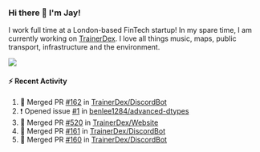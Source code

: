 ### Hi there 👋 I'm Jay!
I work full time at a London-based FinTech startup! In my spare time, I am currently working on [TrainerDex](https://www.github.com/TrainerDex). I love all things music, maps, public transport, infrastructure and the environment.

[<img src="https://github-readme-stats.vercel.app/api/wakatime?username=TurnrDev&layout=compact" />](https://wakatime.com/@TurnrDev)  

#### :zap: Recent Activity
<!--START_SECTION:activity-->
1. 🎉 Merged PR [#162](https://github.com/TrainerDex/DiscordBot/pull/162) in [TrainerDex/DiscordBot](https://github.com/TrainerDex/DiscordBot)
2. ❗️ Opened issue [#1](https://github.com/benlee1284/advanced-dtypes/issues/1) in [benlee1284/advanced-dtypes](https://github.com/benlee1284/advanced-dtypes)
3. 🎉 Merged PR [#520](https://github.com/TrainerDex/Website/pull/520) in [TrainerDex/Website](https://github.com/TrainerDex/Website)
4. 🎉 Merged PR [#161](https://github.com/TrainerDex/DiscordBot/pull/161) in [TrainerDex/DiscordBot](https://github.com/TrainerDex/DiscordBot)
5. 🎉 Merged PR [#160](https://github.com/TrainerDex/DiscordBot/pull/160) in [TrainerDex/DiscordBot](https://github.com/TrainerDex/DiscordBot)
<!--END_SECTION:activity-->
